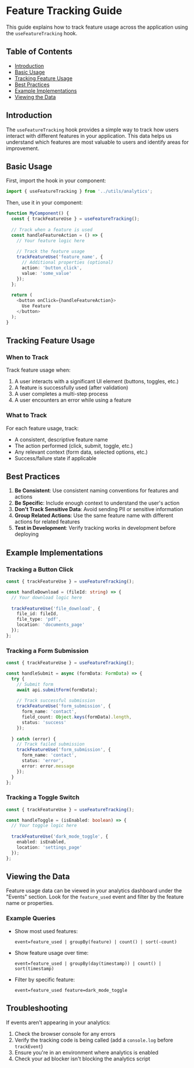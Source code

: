 # Feature Tracking Guide

This guide explains how to track feature usage across the application using the `useFeatureTracking` hook.

## Table of Contents

- [Introduction](#introduction)
- [Basic Usage](#basic-usage)
- [Tracking Feature Usage](#tracking-feature-usage)
- [Best Practices](#best-practices)
- [Example Implementations](#example-implementations)
- [Viewing the Data](#viewing-the-data)

## Introduction

The `useFeatureTracking` hook provides a simple way to track how users interact with different features in your application. This data helps us understand which features are most valuable to users and identify areas for improvement.

## Basic Usage

First, import the hook in your component:

```typescript
import { useFeatureTracking } from '../utils/analytics';
```

Then, use it in your component:

```typescript
function MyComponent() {
  const { trackFeatureUse } = useFeatureTracking();
  
  // Track when a feature is used
  const handleFeatureAction = () => {
    // Your feature logic here
    
    // Track the feature usage
    trackFeatureUse('feature_name', {
      // Additional properties (optional)
      action: 'button_click',
      value: 'some_value'
    });
  };
  
  return (
    <button onClick={handleFeatureAction}>
      Use Feature
    </button>
  );
}
```

## Tracking Feature Usage

### When to Track

Track feature usage when:

1. A user interacts with a significant UI element (buttons, toggles, etc.)
2. A feature is successfully used (after validation)
3. A user completes a multi-step process
4. A user encounters an error while using a feature

### What to Track

For each feature usage, track:

- A consistent, descriptive feature name
- The action performed (click, submit, toggle, etc.)
- Any relevant context (form data, selected options, etc.)
- Success/failure state if applicable

## Best Practices

1. **Be Consistent**: Use consistent naming conventions for features and actions
2. **Be Specific**: Include enough context to understand the user's action
3. **Don't Track Sensitive Data**: Avoid sending PII or sensitive information
4. **Group Related Actions**: Use the same feature name with different actions for related features
5. **Test in Development**: Verify tracking works in development before deploying

## Example Implementations

### Tracking a Button Click

```typescript
const { trackFeatureUse } = useFeatureTracking();

const handleDownload = (fileId: string) => {
  // Your download logic here
  
  trackFeatureUse('file_download', {
    file_id: fileId,
    file_type: 'pdf',
    location: 'documents_page'
  });
};
```

### Tracking a Form Submission

```typescript
const { trackFeatureUse } = useFeatureTracking();

const handleSubmit = async (formData: FormData) => {
  try {
    // Submit form
    await api.submitForm(formData);
    
    // Track successful submission
    trackFeatureUse('form_submission', {
      form_name: 'contact',
      field_count: Object.keys(formData).length,
      status: 'success'
    });
    
  } catch (error) {
    // Track failed submission
    trackFeatureUse('form_submission', {
      form_name: 'contact',
      status: 'error',
      error: error.message
    });
  }
};
```

### Tracking a Toggle Switch

```typescript
const { trackFeatureUse } = useFeatureTracking();

const handleToggle = (isEnabled: boolean) => {
  // Your toggle logic here
  
  trackFeatureUse('dark_mode_toggle', {
    enabled: isEnabled,
    location: 'settings_page'
  });
};
```

## Viewing the Data

Feature usage data can be viewed in your analytics dashboard under the "Events" section. Look for the `feature_used` event and filter by the feature name or properties.

### Example Queries

- Show most used features:
  ```
  event=feature_used | groupBy(feature) | count() | sort(-count)
  ```

- Show feature usage over time:
  ```
  event=feature_used | groupBy(day(timestamp)) | count() | sort(timestamp)
  ```

- Filter by specific feature:
  ```
  event=feature_used feature=dark_mode_toggle
  ```

## Troubleshooting

If events aren't appearing in your analytics:

1. Check the browser console for any errors
2. Verify the tracking code is being called (add a `console.log` before `trackEvent`)
3. Ensure you're in an environment where analytics is enabled
4. Check your ad blocker isn't blocking the analytics script
